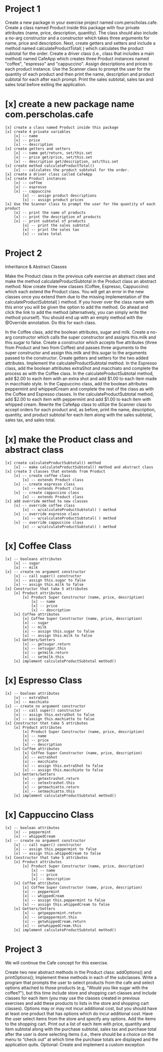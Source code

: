 # Project 1

Create a new package in your exercise project named com.perscholas.cafe. Create a class named Product inside this package with four private attributes (name, price, description, quantity). The class should also include a no-arg constructor and a constructor which takes three arguments for name, price and description. Next, create getters and setters and include a method named calculateProductTotal( ) which calculates the product subtotal for the order. Create a driver class (i.e., class that includes a main method) named CafeApp which creates three Product instances named "coffee", "espresso" and "cappuccino". Assign descriptions and prices to each product instance. Use the Scanner class to prompt the user for the quantity of each product and then print the name, description and product subtotal for each after each prompt. Print the sales subtotal, sales tax and sales total before exiting the application.

# [x] create a new package name com.perscholas.cafe
    [x] create a class named Product inside this package
    [x] create 4 private variables
        [x] -- name
        [x] -- price
        [x] -- description
    [x] create getters and setters
        [x] -- name get/return, set/this.set
        [x] -- price get/price, set/this.set
        [x] -- description get/description, set/this.set
    [x] create method calculateProductTotal()
        [x] -- calculates the product subtotal for the order.
    [x] create a driver class called CafeApp
    [x] create Product instances
        [x] -- coffee
        [x] -- espresso
        [x] -- cappuccino
            [x] -- assign product descriptions
            [x] -- assign product prices
    [x] Use the Scanner class to prompt the user for the quantity of each product
        [x] -- print the name of products
        [x] -- print the description of products
        [x] -- print subtotal of products
            [x] -- print the sales subtotal
            [x] -- print the sales tax
            [x] -- sales total

# Project 2

Inheritance & Abstract Classes

Make the Product class in the previous cafe exercise an abstract class and make the method calculateProductSubtotal in the Product class an abstract method. Now create three new classes (Coffee, Espresso, Cappuccino) which each extend the Product class. You will get an error in the new classes once you extend them due to the missing implementation of the calculateProductSubtotal( ) method. If you hover over the class name with this error you will be given the option to add the method. Go ahead and click the link to add the method (alternatively, you can simply write the method yourself). You should end up with an empty method with the @Override annotation. Do this for each class.

In the Coffee class, add the boolean attributes, sugar and milk. Create a no-arg constructor which calls the super constructor and assigns this.milk and this.sugar to false. Create a constructor which accepts five attributes (three from Product and two from Coffee) and passes three arguments to the super constructor and assign this.milk and this.sugar to the arguments passed to the constructor. Create getters and setters for the two added attributes. Implement the calculateProductSubtotal method.
In the Espresso class, add the boolean attributes extraShot and macchiato and complete the process as with the Coffee class. In the calculateProductSubtotal method, add $2.00 to each item with an extra shot and add $1.00 to each item made in macchiato style.
In the Cappuccino class, add the boolean attributes peppermint and whippedCream and complete the rest of the class as with the Coffee and Espresso classes. In the calculateProductSubtotal method, add $2.00 to each item with peppermint and add $1.00 to each item with whipped cream.
Rewrite the CafeApp class to utilize the Scanner class to accept orders for each product and, as before, print the name, description, quantity, and product subtotal for each item along with the sales subtotal, sales tax, and sales total.

# [x] make the Product class and abstract class
    [x] create calculateProductSubtotal() method
        [x] -- make calculateProductSubtotal() method and abstract class
    [x] create 3 classes that extends from Product
        [x] -- create coffee class
            [x] -- extends Product class
        [x] -- create espresso class
            [x] -- extends Product class
        [x] -- create cappuccino class
            [x] -- extends Product class
    [x] add override method to new classes
        [x] -- override coffee class
            [x] -- w/calculateProductSubtotal( ) method
        [x] -- override espresso class
            [x] -- w/calculateProductSubtotal( ) method
        [x] -- override cappuccino class
            [x] -- w/calculateProductSubtotal( ) method
# [x] Coffee Class
    [x] -- booleans attributes
        [x] -- sugar
        [x] -- milk
    [x] -- create no argument constructor
        [x] -- call super() constructor
        [x] -- assign this.sugar to false
        [x] -- assign this.milk to false
    [x] Constructor that take 5 attributes
        [x] Product attributes
            [x] Product Super Constructor (name, price, description)
                [x] -- name
                [x] -- price
                [x] -- description
        [x] Coffee attributes
            [x] Coffee Super Constructor (name, price, description)
            [x] -- sugar
            [x] -- milk
            [x] -- assign this.sugar to false
            [x] -- assign this.milk to false
        [x] Getters/Setters
            [x] -- getsugar.return
            [x] -- setsugar.this
            [x] -- getmilk.return
            [x] -- setmilk.this
        [x] implement calculateProductSubtotal method()
# [x] Espresso Class
    [x] -- boolean attributes
        [x] -- extraShot
        [x] -- macchiato
    [x] -- create no argument constructor
        [x] -- call super() constructor
        [x] -- assign this.extraShot to false
        [x] -- assign this.machiatto to false
    [x] Constructor that take 5 attributes
        [x] Product attributes
            [x] Product Super Constructor (name, price, description)
            [x] -- name
            [x] -- price
            [x] -- description
        [x] Coffee attributes
            [x] Coffee Super Constructor (name, price, description)
            [x] -- extraShot
            [x] -- macchiato
            [x] -- assign this.extraShot to false
            [x] -- assign this.macchiato to false
        [x] Getters/Setters
            [x] -- getextrashot.return
            [x] -- setextrashot.this
            [x] -- getmachiatto.return
            [x] -- setmachiatto.this
        [x] implement calculateProductSubtotal method()
# [x] Cappuccino Class
    [x] -- boolean attributes
        [x] -- peppermint
        [x] -- whippedCream
    [x] -- create no argument constructor
        [x] -- call super() constructor
        [x] -- assign this.peppermint to false
        [x] -- assign this.whippedCream to false
    [x] Constructor that take 5 attributes
        [x] Product attributes
            [x] Product Super Constructor (name, price, description)
                [x] -- name
                [x] -- price
                [x] -- description
        [x] Coffee attributes
            [x] Coffee Super Constructor (name, price, description)
            [x] -- peppermint
            [x] -- whippedCream
            [x] -- assign this.peppermint to false
            [x] -- assign this.whippedCream to false
        [x] Getters/Setters
            [x] -- getpeppermint.return
            [x] -- setpeppermint.this
            [x] -- getwhippedCream.return
            [x] -- setwhippedCream.this
        [x] implement calculateProductSubtotal method()

# Project 3

We will continue the Cafe concept for this exercise.

Create two new abstract methods in the Product class: addOptions() and printOptions(); Implement these methods in each of the subclasses.
Write a program that prompts the user to select products from the cafe and select options attached to those products (e.g, "Would you like sugar with the coffee?"), but this time include store and shopping cart classes and include classes for each item (you may use the classes created in previous exercises and add these products to lists in the store and shopping cart classes). Options may or may not incur additional cost, but you should have at least one product that has options which do incur additional cost. Have the user select items from the store and specify any options. Add the items to the shopping cart. Print out a list of each item with price, quantity and item subtotal along with the purchase subtotal, sales tax and purchase total after the user is done selecting items (i.e., there should be a choice on the menu to “check out” at which time the purchase totals are displayed and the application quits.
Optional: Create and implement a custom exception